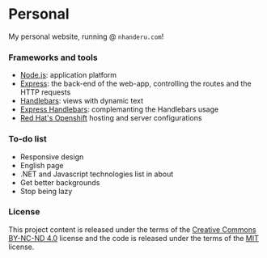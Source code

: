 # Personal

My personal website, running @ `nhanderu.com`!

### Frameworks and tools

* [Node.js](https://nodejs.org/): application platform
* [Express](http://expressjs.com/): the back-end of the web-app, controlling the routes and the HTTP requests
* [Handlebars](http://handlebarsjs.com/): views with dynamic text
 * [Express Handlebars](https://github.com/ericf/express-handlebars): complemanting the Handlebars usage
* [Red Hat's Openshift](https://www.openshift.com/) hosting and server configurations

### To-do list

* Responsive design
* English page
* .NET and Javascript technologies list in about
* Get better backgrounds
* Stop being lazy

### License

This project content is released under the terms of the [Creative Commons BY-NC-ND 4.0](https://creativecommons.org/licenses/by-nc-nd/4.0/) license and the code is released under the terms of the [MIT](http://opensource.org/licenses/MIT) license.
